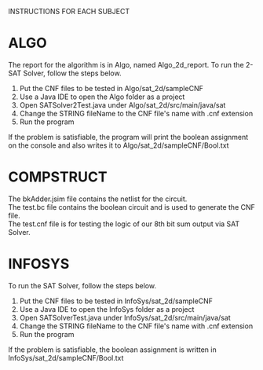 INSTRUCTIONS FOR EACH SUBJECT

ALGO
=====
The report for the algorithm is in Algo, named Algo_2d_report.
To run the 2-SAT Solver, follow the steps below.

1. Put the CNF files to be tested in  Algo/sat_2d/sampleCNF
2. Use a Java IDE to open the Algo folder as a project
3. Open SATSolver2Test.java under Algo/sat_2d/src/main/java/sat
4. Change the STRING fileName to the CNF file's name with .cnf extension
5. Run the program

If the problem is satisfiable, the program will print the boolean assignment on the console
and also writes it to Algo/sat_2d/sampleCNF/<fileName>Bool.txt


COMPSTRUCT
===========
The bkAdder.jsim file contains the netlist for the circuit. <br/>
The test.bc file contains the boolean circuit and is used to generate the CNF file. <br/>
The test.cnf file is for testing the logic of our 8th bit sum output via SAT Solver.


INFOSYS
========
To run the SAT Solver, follow the steps below.

1. Put the CNF files to be tested in InfoSys/sat_2d/sampleCNF
2. Use a Java IDE to open the InfoSys folder as a project
3. Open SATSolverTest.java under InfoSys/sat_2d/src/main/java/sat
4. Change the STRING fileName to the CNF file's name with .cnf extension
5. Run the program

If the problem is satisfiable, 
the boolean assignment is written in InfoSys/sat_2d/sampleCNF/<fileName>Bool.txt

